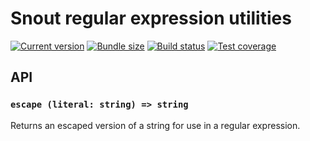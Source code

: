 # Snout regular expression utilities

[![Current version][badge-version-image]][badge-version-link]
[![Bundle size][badge-bundle-image]][badge-bundle-link]
[![Build status][badge-build-image]][badge-build-link]
[![Test coverage][badge-coverage-image]][badge-coverage-link]

[badge-build-image]: https://img.shields.io/github/workflow/status/snout-router/regexp/CI?style=for-the-badge
[badge-build-link]: https://github.com/snout-router/regexp/actions/workflows/ci.yml
[badge-bundle-image]: https://img.shields.io/bundlephobia/minzip/@snout/regexp?style=for-the-badge
[badge-bundle-link]: https://bundlephobia.com/result?p=@snout/regexp
[badge-coverage-image]: https://img.shields.io/codecov/c/gh/snout-router/regexp?style=for-the-badge
[badge-coverage-link]: https://codecov.io/gh/snout-router/regexp
[badge-version-image]: https://img.shields.io/npm/v/@snout/regexp?label=%40snout%2Fregexp&logo=npm&style=for-the-badge
[badge-version-link]: https://npmjs.com/package/@snout/regexp

## API

### `escape (literal: string) => string`

Returns an escaped version of a string for use in a regular expression.
